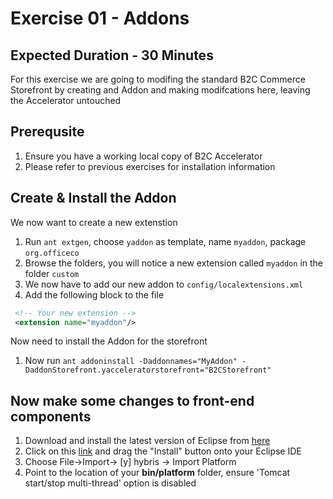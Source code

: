 # Exercise 01 - Addons
## Expected Duration - 30 Minutes

For this exercise we are going to modifing the standard B2C Commerce Storefront by creating and Addon and making modifcations here, leaving the Accelerator untouched

## Prerequsite
1. Ensure you have a working local copy of B2C Accelerator
2. Please refer to previous exercises for installation information

## Create & Install the Addon

We now want to create a new extenstion

1. Run `ant extgen`, choose `yaddon` as template, name `myaddon`, package `org.officeco`
2. Browse the folders, you will notice a new extension called `myaddon` in the folder `custom`
3. We now have to add our new addon to `config/localextensions.xml`
4. Add the following block to the file

```xml
 <!-- Your new extension -->
 <extension name="myaddon"/>  
```

Now need to install the Addon for the storefront

1. Now run `ant addoninstall -Daddonnames="MyAddon" -DaddonStorefront.yacceleratorstorefront="B2CStorefront"` 

## Now make some changes to  front-end components

1. Download and install the latest version of Eclipse from [here](https://www.eclipse.org/downloads/packages/release/2018-09/r/eclipse-ide-java-ee-developers)
2. Click on this [link](https://marketplace.eclipse.org/content/sap-hybris-commerce-development-tools-eclipse) and drag the "Install" button onto your Eclipse IDE
3. Choose File->Import-> [y] hybris -> Import Platform
4. Point to the location of your **bin/platform** folder, ensure 'Tomcat start/stop multi-thread' option is disabled
